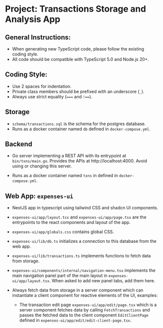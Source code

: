# Project: Transactions Storage and Analysis App

## General Instructions:

- When generating new TypeScript code, please follow the existing coding style.
- All code should be compatible with TypeScript 5.0 and Node.js 20+.

## Coding Style:

- Use 2 spaces for indentation.
- Private class members should be prefixed with an underscore (`_`).
- Always use strict equality (`===` and `!==`).

## Storage

- `schema/transactions.sql` is the schema for the postgres database.
- Runs as a docker container named `db` defined in `docker-compose.yml`.

## Backend

- Go server implementing a REST API with its entrypoint at `bin/txns/main.go`.
  Provides the APIs at http://localhost:4000. Avoid using or changing this
  server.

- Runs as a docker container named `txns` in defined in `docker-compose.yml`.

## Web App: `expenses-ui`

- NextJS app in typescript using tailwind CSS and shadcn UI components.

- `expenses-ui/app/layout.tsx` and `expenses-ui/app/page.tsx` are the
  entrypoints to the react components and layout of the app.

- `expenses-ui/app/globals.css` contains global CSS.

- `expenses-ui/lib/db.ts` initializes a connection to this database from
  the web app.

- `expenses-ui/lib/transactions.ts` implements functions to fetch data from
  storage.

- `expenses-ui/components/internal/navigation-menu.tsx` implements the main
  navigation panel part of the main layout in `expenses-ui/app/layout.tsx`.
  When asked to add new panel tabs, add them here.

- Always fetch data from storage in a server component which can instantiate a
  client component for reactive elements of the UI, examples:
  - The transaction edit page `expenses-ui/app/edit/page.tsx` which is a server
    component fetches data by calling `FetchTransactions` and passes the fetched
    data to the client component `EditClientPage` defined in
    `expenses-ui/app/edit/edit-client-page.tsx`.
